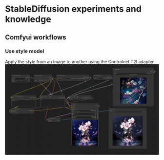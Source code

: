 # StableDiffusion experiments and knowledge


## Comfyui workflows


### Use style model

Apply the style from an image to another using the Controlnet T2I adapter
![style model](./style-model.png?raw=true)
